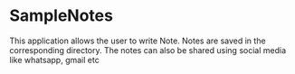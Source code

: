 # SampleNotes

This application allows the user to write Note. 
Notes are saved in the corresponding directory. 
The notes can also be shared using social media like whatsapp, gmail etc
